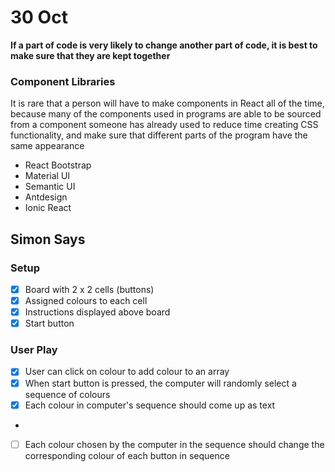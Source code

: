 # 30 Oct

**If a part of code is very likely to change another part of code, it is best to make sure that they are kept together**

### Component Libraries

It is rare that a  person will have to make components in React all of the time, because many of the components used in programs are able to be sourced from a component someone has already used to reduce time creating CSS functionality, and make sure that different parts of the program have the same appearance
* React Bootstrap
* Material UI
* Semantic UI
* Antdesign
* Ionic React

## Simon Says

### Setup

* [x] Board with 2 x 2 cells (buttons)
* [x] Assigned colours to each cell
* [x] Instructions displayed above board
* [x] Start button

### User Play
* [x] User can click on colour to add colour to an array
* [x] When start button is pressed, the computer will randomly select a sequence of colours
* [x] Each colour in computer's sequence should come up as text

*




* [ ] Each colour chosen by the computer in the sequence should change the corresponding colour of each button in sequence

